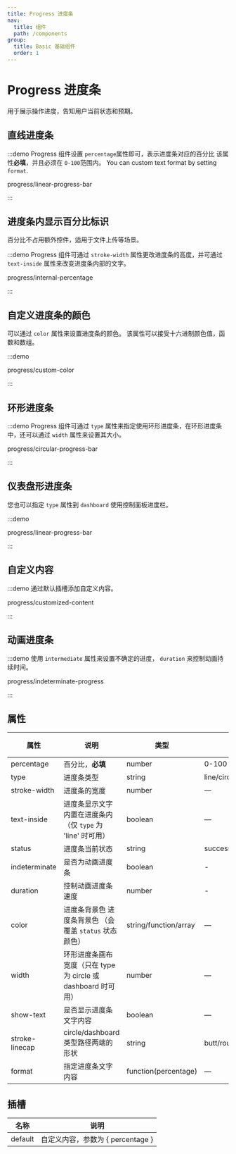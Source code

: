 ```yaml
---
title: Progress 进度条
nav:
  title: 组件
  path: /components
group:
  title: Basic 基础组件
  order: 1
---
```

# Progress 进度条

用于展示操作进度，告知用户当前状态和预期。

<style lang="scss">
$namespace: el;
.example-showcase .demo-progress {
  .#{$namespace}-progress--line {
    margin-bottom: 15px;
    width: 350px;
  }

  .#{$namespace}-progress--circle {
    margin-right: 15px;
  }

  .percentage-value {
    display: block;
    margin-top: 10px;
    font-size: 28px;
  }

  .percentage-label {
    display: block;
    margin-top: 10px;
    font-size: 12px;
  }
}
</style>

## 直线进度条

:::demo Progress 组件设置 `percentage`属性即可，表示进度条对应的百分比 该属性**必填**，并且必须在 `0-100`范围内。 You can custom text format by setting `format`.

progress/linear-progress-bar

:::

## 进度条内显示百分比标识

百分比不占用额外控件，适用于文件上传等场景。

:::demo Progress 组件可通过 `stroke-width` 属性更改进度条的高度，并可通过 `text-inside` 属性来改变进度条内部的文字。

progress/internal-percentage

:::

## 自定义进度条的颜色

可以通过 `color` 属性来设置进度条的颜色。 该属性可以接受十六进制颜色值，函数和数组。

:::demo

progress/custom-color

:::

## 环形进度条

:::demo Progress 组件可通过 `type` 属性来指定使用环形进度条，在环形进度条中，还可以通过 `width` 属性来设置其大小。

progress/circular-progress-bar

:::

## 仪表盘形进度条

您也可以指定 `type` 属性到 `dashboard` 使用控制面板进度栏。

:::demo

progress/linear-progress-bar

:::

## 自定义内容

:::demo 通过默认插槽添加自定义内容。

progress/customized-content

:::

## 动画进度条

:::demo 使用 `intermediate` 属性来设置不确定的进度， `duration` 来控制动画持续时间。

progress/indeterminate-progress

:::

## 属性

| 属性             | 说明                                          | 类型                    | 可选值                       | 默认值   |
| -------------- | ------------------------------------------- | --------------------- | ------------------------- | ----- |
| percentage     | 百分比，**必填**                                  | number                | 0-100                     | 0     |
| type           | 进度条类型                                       | string                | line/circle/dashboard     | line  |
| stroke-width   | 进度条的宽度                                      | number                | —                         | 6     |
| text-inside    | 进度条显示文字内置在进度条内（仅 `type` 为 'line' 时可用）       | boolean               | —                         | false |
| status         | 进度条当前状态                                     | string                | success/exception/warning | —     |
| indeterminate  | 是否为动画进度条                                    | boolean               | -                         | false |
| duration       | 控制动画进度条速度                                   | number                | -                         | 3     |
| color          | 进度条背景色 进度条背景色 （会覆盖 `status` 状态颜色）           | string/function/array | —                         | ''    |
| width          | 环形进度条画布宽度（只在 type 为 circle 或 dashboard 时可用） | number                | —                         | 126   |
| show-text      | 是否显示进度条文字内容                                 | boolean               | —                         | true  |
| stroke-linecap | circle/dashboard 类型路径两端的形状                  | string                | butt/round/square         | round |
| format         | 指定进度条文字内容                                   | function(percentage)  | —                         | —     |

## 插槽

| 名称      | 说明                       |
| ------- | ------------------------ |
| default | 自定义内容，参数为 { percentage } |
